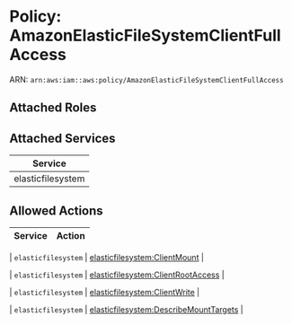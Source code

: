# Policy: AmazonElasticFileSystemClientFullAccess

ARN: `arn:aws:iam::aws:policy/AmazonElasticFileSystemClientFullAccess`

## Attached Roles

## Attached Services

| Service |
|---------|
| elasticfilesystem |

## Allowed Actions

| Service | Action |
|:-------:|--------|

| `elasticfilesystem` | [elasticfilesystem:ClientMount](../actions.md#elasticfilesystem:clientmount) |

| `elasticfilesystem` | [elasticfilesystem:ClientRootAccess](../actions.md#elasticfilesystem:clientrootaccess) |

| `elasticfilesystem` | [elasticfilesystem:ClientWrite](../actions.md#elasticfilesystem:clientwrite) |

| `elasticfilesystem` | [elasticfilesystem:DescribeMountTargets](../actions.md#elasticfilesystem:describemounttargets) |
